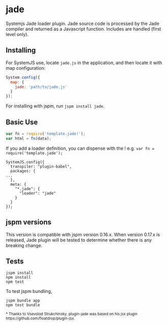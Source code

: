 jade
====

Systemjs Jade loader plugin. Jade source code is processed by the Jade compiler and returned as a Javascript function. Includes are handled (first level only).

Installing
---
For SystemJS use, locate `jade.js` in the application, and then locate it with map configuration:

```javascript
System.config({
  map: {
    jade: 'path/to/jade.js'
  }
});
```
For installing with jspm, run `jspm install jade`.

Basic Use
---
```javascript
var fn = require('template.jade!');
var html = fn(data);
```

If you add a loader definition, you can dispense with the ! e.g. `var fn = require('template.jade');`
```
SystemJS.config({
  transpiler: "plugin-babel",
  packages: {
...
  },
  meta: {
    "*.jade": {
      "loader": "jade"
    }
  }
});
```

jspm versions
-------------
This version is compatible with jspm version 0.16.x. When version 0.17.x is released, Jade plugin will be tested to determine whether there is any breaking change.

Tests
---

```
jspm install
npm install
npm test
```

To test jspm bundling,
```
jspm bundle app
npm test bundle
```

<sub>
* Thanks to Vsevolod Strukchinsky. plugin-jade was based on his jsx plugin https://github.com/floatdrop/plugin-jsx.
 </sub>
